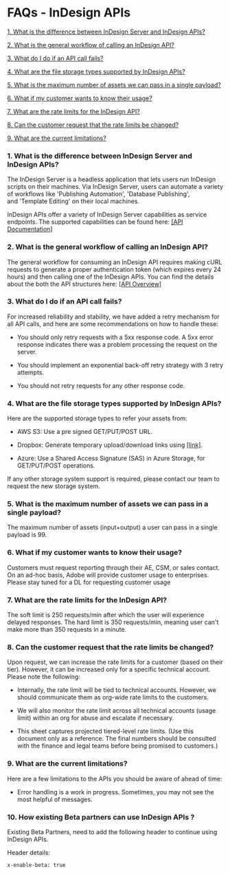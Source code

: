 # FAQs - InDesign APIs

[1. What is the difference between InDesign Server and InDesign
APIs?](https://github.com/AdobeDocs/indesign-api-docs/blob/main/FAQs.md#1-what-is-the-difference-between-indesign-server-and-indesign-apis)

[2. What is the general workflow of calling an InDesign API?](https://github.com/AdobeDocs/indesign-api-docs/blob/main/FAQs.md#2-what-is-the-general-workflow-of-calling-an-indesign-api)

[3. What do I do if an API call fails?](https://github.com/AdobeDocs/indesign-api-docs/blob/main/FAQs.md#3-what-do-i-do-if-an-api-call-fails)

[4. What are the file storage types supported by InDesign APIs?](https://github.com/AdobeDocs/indesign-api-docs/blob/main/FAQs.md#4-what-are-the-file-storage-types-supported-by-indesign-apis)

[5. What is the maximum number of assets we can pass in a single payload?](https://github.com/AdobeDocs/indesign-api-docs/blob/main/FAQs.md#5-what-is-the-maximum-number-of-assets-we-can-pass-in-a-single-payload)

[6. What if my customer wants to know their usage?](https://github.com/AdobeDocs/indesign-api-docs/blob/main/FAQs.md#6-what-if-my-customer-wants-to-know-their-usage)

[7. What are the rate limits for the InDesign API?](https://github.com/AdobeDocs/indesign-api-docs/blob/main/FAQs.md#7-what-are-the-rate-limits-for-the-indesign-api)

[8. Can the customer request that the rate limits be changed?](https://github.com/AdobeDocs/indesign-api-docs/blob/main/FAQs.md#8-can-the-customer-request-that-the-rate-limits-be-changed)

[9. What are the current limitations?](https://github.com/AdobeDocs/indesign-api-docs/blob/main/FAQs.md#9-what-are-the-current-limitations)

### 1. What is the difference between InDesign Server and InDesign APIs?

The InDesign Server is a headless application that lets users run
InDesign scripts on their machines. Via InDesign Server, users can
automate a variety of workflows like 'Publishing
Automation', 'Database Publishing', and 'Template Editing' on their
 local machines.

 InDesign APIs offer a variety of InDesign Server capabilities as
 service endpoints. The supported capabilities can be found here: [[API
 Documentation]](https://adobedocs.github.io/indesign-api-docs/)

### 2. What is the general workflow of calling an InDesign API?

 The general workflow for consuming an InDesign API requires making
 cURL requests to generate a proper authentication token (which expires
 every 24 hours) and then calling one of the InDesign APIs. You can
 find the details about the both the API structures here: [[API
 Overview]](https://github.com/AdobeDocs/indesign-api-docs?tab=readme-ov-file)

### 3. What do I do if an API call fails?

 For increased reliability and stability, we have added a retry
 mechanism for all API calls, and here are some recommendations on how
 to handle these:

-   You should only retry requests with a 5xx response code. A 5xx error
     response indicates there was a problem processing the request on
     the server.

-   You should implement an exponential back-off retry strategy with 3
     retry attempts.

-   You should not retry requests for any other response code.

### 4. What are the file storage types supported by InDesign APIs? 

 Here are the supported storage types to refer your assets from:

-   AWS S3: Use a pre signed GET/PUT/POST URL.

-   Dropbox: Generate temporary upload/download links
     using [[link]](https://dropbox.github.io/dropbox-api-v2-explorer/).

-   Azure: Use a Shared Access Signature (SAS) in Azure Storage, for
     GET/PUT/POST operations.

 If any other storage system support is required, please contact our
 team to request the new storage system.

### 5. What is the maximum number of assets we can pass in a single payload?

 The maximum number of assets (input+output) a user can pass in a
 single payload is 99.

### 6. What if my customer wants to know their usage?

 Customers must request reporting through their AE, CSM, or sales
 contact. On an ad-hoc basis, Adobe will provide customer usage to
 enterprises. Please stay tuned for a DL for requesting customer usage

### 7. What are the rate limits for the InDesign API?

 The soft limit is 250 requests/min after which the user will
 experience delayed responses. The hard limit is 350 requests/min,
 meaning user can\'t make more than 350 requests in a minute.

### 8. Can the customer request that the rate limits be changed?

 Upon request, we can increase the rate limits for a customer (based on
 their tier). However, it can be increased only for a specific
 technical account. Please note the following:

-   Internally, the rate limit will be tied to technical accounts.
     However, we should communicate them as org-wide rate limits to the
     customers.

-   We will also monitor the rate limit across all technical accounts
     (usage limit) within an org for abuse and escalate if necessary.

-   This sheet captures projected tiered-level rate limits. (Use this
     document only as a reference. The final numbers should be
     consulted with the finance and legal teams before being promised
     to customers.)

### 9. What are the current limitations?

 Here are a few limitations to the APIs you should be aware of ahead of time:

-   Error handling is a work in progress. Sometimes, you may not see the most helpful of messages.
### 10. How existing Beta partners can use InDesign APIs ?

Existing Beta Partners, need to add the following header to continue using InDesign APIs.

Header details:

```x-enable-beta: true ```

